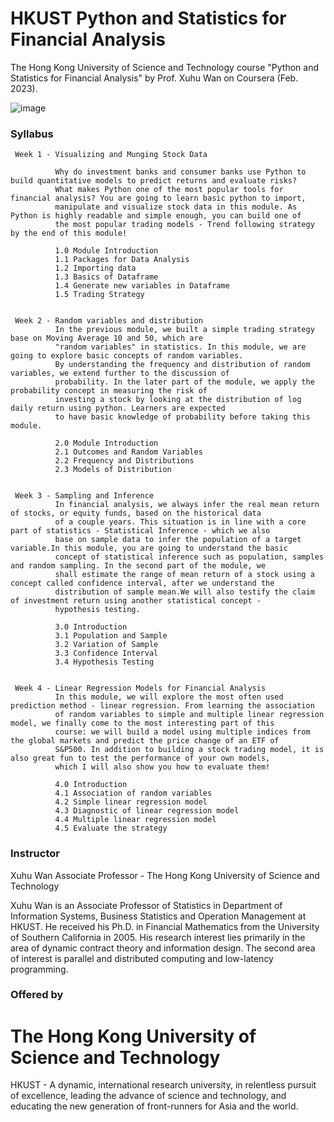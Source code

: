 # HKUST Python and Statistics for Financial Analysis
The Hong Kong University of Science and Technology course "Python and Statistics for Financial Analysis" by Prof. Xuhu Wan on Coursera (Feb. 2023).


![image](https://user-images.githubusercontent.com/59873708/219880842-629df982-ed90-4330-b2ff-5ac0e21c128e.png)


### Syllabus

     Week 1 - Visualizing and Munging Stock Data
     
              Why do investment banks and consumer banks use Python to build quantitative models to predict returns and evaluate risks? 
              What makes Python one of the most popular tools for financial analysis? You are going to learn basic python to import, 
              manipulate and visualize stock data in this module. As Python is highly readable and simple enough, you can build one of 
              the most popular trading models - Trend following strategy by the end of this module!
              
              1.0 Module Introduction
              1.1 Packages for Data Analysis
              1.2 Importing data
              1.3 Basics of Dataframe
              1.4 Generate new variables in Dataframe
              1.5 Trading Strategy
     
     
     Week 2 - Random variables and distribution
              In the previous module, we built a simple trading strategy base on Moving Average 10 and 50, which are 
              "random variables" in statistics. In this module, we are going to explore basic concepts of random variables. 
              By understanding the frequency and distribution of random variables, we extend further to the discussion of 
              probability. In the later part of the module, we apply the probability concept in measuring the risk of 
              investing a stock by looking at the distribution of log daily return using python. Learners are expected 
              to have basic knowledge of probability before taking this module.
     
              2.0 Module Introduction
              2.1 Outcomes and Random Variables
              2.2 Frequency and Distributions
              2.3 Models of Distribution
     
     
     Week 3 - Sampling and Inference 
              In financial analysis, we always infer the real mean return of stocks, or equity funds, based on the historical data 
              of a couple years. This situation is in line with a core part of statistics - Statistical Inference - which we also 
              base on sample data to infer the population of a target variable.In this module, you are going to understand the basic 
              concept of statistical inference such as population, samples and random sampling. In the second part of the module, we 
              shall estimate the range of mean return of a stock using a concept called confidence interval, after we understand the
              distribution of sample mean.We will also testify the claim of investment return using another statistical concept - 
              hypothesis testing.
              
              3.0 Introduction
              3.1 Population and Sample
              3.2 Variation of Sample
              3.3 Confidence Interval
              3.4 Hypothesis Testing
     
     
     Week 4 - Linear Regression Models for Financial Analysis
              In this module, we will explore the most often used prediction method - linear regression. From learning the association 
              of random variables to simple and multiple linear regression model, we finally come to the most interesting part of this 
              course: we will build a model using multiple indices from the global markets and predict the price change of an ETF of 
              S&P500. In addition to building a stock trading model, it is also great fun to test the performance of your own models, 
              which I will also show you how to evaluate them!
              
              4.0 Introduction
              4.1 Association of random variables
              4.2 Simple linear regression model
              4.3 Diagnostic of linear regression model
              4.4 Multiple linear regression model
              4.5 Evaluate the strategy
      

### Instructor

Xuhu Wan
Associate Professor - The Hong Kong University of Science and Technology

Xuhu Wan is an Associate Professor of Statistics in Department of Information Systems, Business Statistics and Operation Management at HKUST. He received his Ph.D. in Financial Mathematics from the University of Southern California in 2005. His research interest lies primarily in the area of dynamic contract theory and information design. The second area of interest is parallel and distributed computing and low-latency programming.


### Offered by

# The Hong Kong University of Science and Technology

HKUST - A dynamic, international research university, in relentless pursuit of excellence, leading the advance of science and technology, and educating the new generation of front-runners for Asia and the world.
